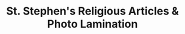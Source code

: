 ---
title: "St. Stephen's Religious Articles & Photo Lamination"
url: /kottayam/st-stephens-religious-articles-and-photo-lamination/
shop: religion
---